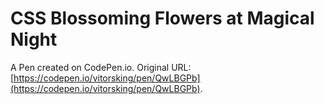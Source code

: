 # CSS Blossoming Flowers at Magical Night 

A Pen created on CodePen.io. Original URL: [https://codepen.io/vitorsking/pen/QwLBGPb](https://codepen.io/vitorsking/pen/QwLBGPb).

